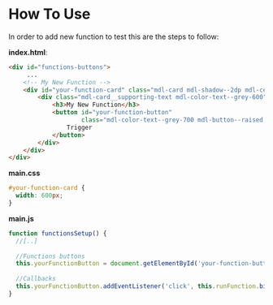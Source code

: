 # How To Use

In order to add new function to test this are the steps to follow:

**index.html**:
```html
<div id="functions-buttons">
     ...
    <!-- My New Function -->
    <div id="your-function-card" class="mdl-card mdl-shadow--2dp mdl-cell">
        <div class="mdl-card__supporting-text mdl-color-text--grey-600">
            <h3>My New Function</h3>
            <button id="your-function-button"
                    class="mdl-color-text--grey-700 mdl-button--raised mdl-button mdl-js-button mdl-js-ripple-effect">
                Trigger
            </button>
        </div>
    </div>
</div>
```

**main.css**
```css
#your-function-card {
  width: 600px;
}
```

**main.js**
```js
function functionsSetup() {
  //[..]
  
  //Functions buttons
  this.yourFunctionButton = document.getElementById('your-function-button');
  
  //Callbacks
  this.yourFunctionButton.addEventListener('click', this.runFunction.bind(this, 'yourFunctionEndPoint'));
}
```